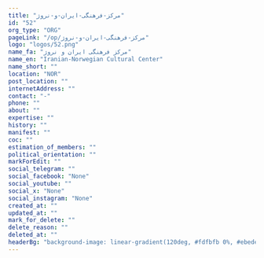 ```yaml
---
title: "مرکز-فرهنگی-ایران-و-نروژ"
id: "52"
org_type: "ORG"
pageLink: "/op/مرکز-فرهنگی-ایران-و-نروژ"
logo: "logos/52.png"
name_fa: "مرکز فرهنگی ایران و نروژ"
name_en: "Iranian-Norwegian Cultural Center"
name_short: ""
location: "NOR"
post_location: ""
internetAddress: ""
contact: "-"
phone: ""
about: ""
expertise: ""
history: ""
manifest: ""
coc: ""
estimation_of_members: ""
political_orientation: ""
markForEdit: ""
social_telegram: ""
social_facebook: "None"
social_youtube: ""
social_x: "None"
social_instagram: "None"
created_at: ""
updated_at: ""
mark_for_delete: ""
delete_reason: ""
deleted_at: ""
headerBg: "background-image: linear-gradient(120deg, #fdfbfb 0%, #ebedee 100%);"
---
```

